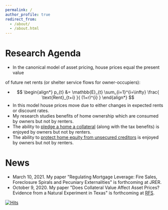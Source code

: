 ```yaml
---
permalink: /
author_profile: true
redirect_from: 
  - /about/
  - /about.html
---
```


<!-- 
include Title "About me"
---
permalink: /
title: "About me"
excerpt: "About me"
author_profile: true
redirect_from: 
  - /about/
  - /about.html
---
-->

<!--
* I am an Assistant Professor 
in the [Real Estate Department](https://zicklin.baruch.cuny.edu/Department/real-estate-faculty/)
at the [Zicklin School of Business](https://zicklin.baruch.cuny.edu/) 
at [Baruch College](https://www.baruch.cuny.edu/). 
* My research studies interactions between real estate markets, financial markets, and the rest of the economy. 
* I received a PhD from [Wharton](https://doctoral.wharton.upenn.edu/) in 2015 and a Bachelor's degree from [Brandeis](https://www.brandeis.edu/economics/people/index.html) in 2008.
-->

# Research Agenda
* In the canonical model of asset pricing, house prices equal the present value 
<!--
#are equal to the present discounted value 
-->
of future net rents (or shelter service flows for owner-occupiers):
* $$ \begin{align*}  
p_{t} &= \mathbb{E}_{t} \sum_{i=1}^{i=\infty} \frac{ \text{Rent}_{t+i} }{ (1+r)^{i} } 
\end{align*} $$
* In this model house prices move due to either changes in expected rents or discount rates.   
* My research studies benefits of home ownership which are consumed by owners but not by renters. 
* The ability to 
[pledge a home a collateral](https://papers.ssrn.com/sol3/papers.cfm?abstract_id=2815609) 
(along with the tax benefits) 
is enjoyed by owners but not by renters.
* The ability to 
[protect home equity from unsecured creditors](https://papers.ssrn.com/sol3/papers.cfm?abstract_id=3763242) 
is enjoyed by owners but not by renters.


# News
* March 10, 2021. 
My paper "Regulating Mortgage Leverage: Fire Sales, Foreclosure Spirals and Pecuniary Externalities" is forthcoming at JRER.
* October 9, 2020. 
My paper "Does Collateral Value Affect Asset Prices? Evidence from a Natural Experiment in Texas" is forthcoming at [RFS](https://academic.oup.com/rfs/advance-article-abstract/doi/10.1093/rfs/hhaa117/5920333?redirectedFrom=fulltext).

[![Hits](https://hits.seeyoufarm.com/api/count/incr/badge.svg?url=https%3A%2F%2Fazev77.github.io&count_bg=%23FFFFFF&title_bg=%23FFFFFF&icon=&icon_color=%23FFFFFF&title=AAZ&edge_flat=false)](https://hits.seeyoufarm.com)
